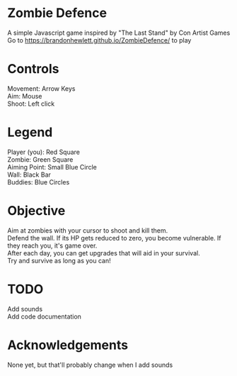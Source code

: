 # Zombie Defence
 A simple Javascript game inspired by "The Last Stand" by Con Artist Games
Go to https://brandonhewlett.github.io/ZombieDefence/ to play

# Controls
Movement: Arrow Keys\
Aim: Mouse\
Shoot: Left click

# Legend
Player (you): Red Square\
Zombie: Green Square\
Aiming Point: Small Blue Circle\
Wall: Black Bar\
Buddies: Blue Circles

# Objective
Aim at zombies with your cursor to shoot and kill them.\
Defend the wall. If its HP gets reduced to zero, you become vulnerable. If they reach you, it's game over.\
After each day, you can get upgrades that will aid in your survival.\
Try and survive as long as you can!

# TODO
Add sounds\
Add code documentation

# Acknowledgements
None yet, but that'll probably change when I add sounds